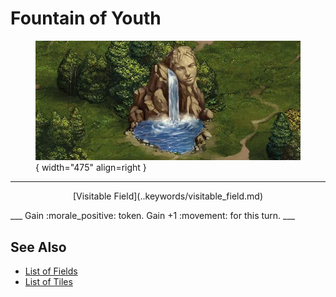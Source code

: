 # Fountain of Youth

<figure markdown="span">

![Fountain of Youth Map Location](../assets/locations-fountain_of_youth.webp){ width="475" align=right }

</figure>

___
<p style="text-align: center;" markdown>[Visitable Field](..keywords/visitable_field.md)</p>
___
Gain :morale_positive: token. Gain +1 :movement: for this turn.
___


## See Also

- [List of Fields](index.md)
- [List of Tiles](../tiles/index.md)
